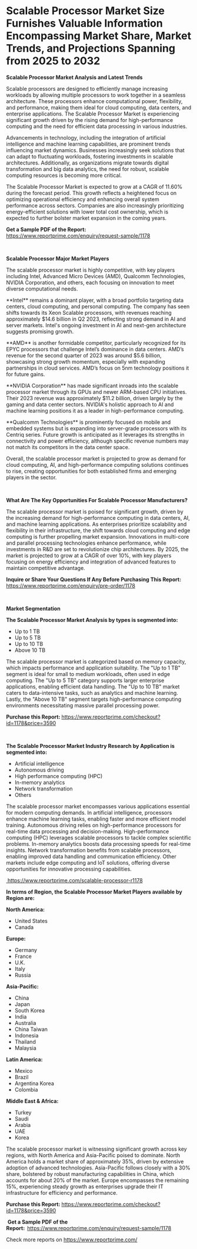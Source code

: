 <p><h1>Scalable Processor Market Size Furnishes Valuable Information Encompassing Market Share, Market Trends, and Projections Spanning from 2025 to 2032</h1></p><p><strong>Scalable Processor Market Analysis and Latest Trends</strong></p>
<p><p>Scalable processors are designed to efficiently manage increasing workloads by allowing multiple processors to work together in a seamless architecture. These processors enhance computational power, flexibility, and performance, making them ideal for cloud computing, data centers, and enterprise applications. The Scalable Processor Market is experiencing significant growth driven by the rising demand for high-performance computing and the need for efficient data processing in various industries.</p><p>Advancements in technology, including the integration of artificial intelligence and machine learning capabilities, are prominent trends influencing market dynamics. Businesses increasingly seek solutions that can adapt to fluctuating workloads, fostering investments in scalable architectures. Additionally, as organizations migrate towards digital transformation and big data analytics, the need for robust, scalable computing resources is becoming more critical.</p><p>The Scalable Processor Market is expected to grow at a CAGR of 11.60% during the forecast period. This growth reflects a heightened focus on optimizing operational efficiency and enhancing overall system performance across sectors. Companies are also increasingly prioritizing energy-efficient solutions with lower total cost ownership, which is expected to further bolster market expansion in the coming years.</p></p>
<p><strong>Get a Sample PDF of the Report:&nbsp;</strong> <a href="https://www.reportprime.com/enquiry/request-sample/1178?utm_campaign=2196&utm_medium=2&utm_source=Github&utm_content=ia&utm_term=18032025&utm_id=scalable-processor">https://www.reportprime.com/enquiry/request-sample/1178</a></p>
<p>&nbsp;</p>
<p><strong>Scalable Processor Major Market Players</strong></p>
<p><p>The scalable processor market is highly competitive, with key players including Intel, Advanced Micro Devices (AMD), Qualcomm Technologies, NVIDIA Corporation, and others, each focusing on innovation to meet diverse computational needs.</p><p>**Intel** remains a dominant player, with a broad portfolio targeting data centers, cloud computing, and personal computing. The company has seen shifts towards its Xeon Scalable processors, with revenues reaching approximately $14.6 billion in Q2 2023, reflecting strong demand in AI and server markets. Intel's ongoing investment in AI and next-gen architecture suggests promising growth.</p><p>**AMD** is another formidable competitor, particularly recognized for its EPYC processors that challenge Intel’s dominance in data centers. AMD’s revenue for the second quarter of 2023 was around $5.6 billion, showcasing strong growth momentum, especially with expanding partnerships in cloud services. AMD’s focus on 5nm technology positions it for future gains.</p><p>**NVIDIA Corporation** has made significant inroads into the scalable processor market through its GPUs and newer ARM-based CPU initiatives. Their 2023 revenue was approximately $11.2 billion, driven largely by the gaming and data center sectors. NVIDIA's holistic approach to AI and machine learning positions it as a leader in high-performance computing.</p><p>**Qualcomm Technologies** is prominently focused on mobile and embedded systems but is expanding into server-grade processors with its Centriq series. Future growth is anticipated as it leverages its strengths in connectivity and power efficiency, although specific revenue numbers may not match its competitors in the data center space.</p><p>Overall, the scalable processor market is projected to grow as demand for cloud computing, AI, and high-performance computing solutions continues to rise, creating opportunities for both established firms and emerging players in the sector.</p></p>
<p>&nbsp;</p>
<p><strong>What Are The Key Opportunities For Scalable Processor Manufacturers?</strong></p>
<p><p>The scalable processor market is poised for significant growth, driven by the increasing demand for high-performance computing in data centers, AI, and machine learning applications. As enterprises prioritize scalability and flexibility in their infrastructure, the shift towards cloud computing and edge computing is further propelling market expansion. Innovations in multi-core and parallel processing technologies enhance performance, while investments in R&D are set to revolutionize chip architectures. By 2025, the market is projected to grow at a CAGR of over 10%, with key players focusing on energy efficiency and integration of advanced features to maintain competitive advantage.</p></p>
<p><strong>Inquire or Share Your Questions If Any Before Purchasing This Report:</strong> <a href="https://www.reportprime.com/enquiry/pre-order/1178?utm_campaign=2196&utm_medium=2&utm_source=Github&utm_content=ia&utm_term=18032025&utm_id=scalable-processor">https://www.reportprime.com/enquiry/pre-order/1178</a></p>
<p>&nbsp;</p>
<p><strong>Market Segmentation</strong></p>
<p><strong>The Scalable Processor Market Analysis by types is segmented into:</strong></p>
<p><ul><li>Up to 1 TB</li><li>Up to 5 TB</li><li>Up to 10 TB</li><li>Above 10 TB</li></ul></p>
<p><p>The scalable processor market is categorized based on memory capacity, which impacts performance and application suitability. The "Up to 1 TB" segment is ideal for small to medium workloads, often used in edge computing. The "Up to 5 TB" category supports larger enterprise applications, enabling efficient data handling. The "Up to 10 TB" market caters to data-intensive tasks, such as analytics and machine learning. Lastly, the "Above 10 TB" segment targets high-performance computing environments necessitating massive parallel processing power.</p></p>
<p><strong>Purchase this Report:&nbsp;</strong><a href="https://www.reportprime.com/checkout?id=1178&price=3590&utm_campaign=2196&utm_medium=2&utm_source=Github&utm_content=ia&utm_term=18032025&utm_id=scalable-processor">https://www.reportprime.com/checkout?id=1178&price=3590</a></p>
<p>&nbsp;</p>
<p><strong>The Scalable Processor Market Industry Research by Application is segmented into:</strong></p>
<p><ul><li>Artificial intelligence</li><li>Autonomous driving</li><li>High performance computing (HPC)</li><li>In-memory analytics</li><li>Network transformation</li><li>Others</li></ul></p>
<p><p>The scalable processor market encompasses various applications essential for modern computing demands. In artificial intelligence, processors enhance machine learning tasks, enabling faster and more efficient model training. Autonomous driving relies on high-performance processors for real-time data processing and decision-making. High-performance computing (HPC) leverages scalable processors to tackle complex scientific problems. In-memory analytics boosts data processing speeds for real-time insights. Network transformation benefits from scalable processors, enabling improved data handling and communication efficiency. Other markets include edge computing and IoT solutions, offering diverse opportunities for innovative processing capabilities.</p></p>
<p><a href="https://www.reportprime.com/scalable-processor-r1178?utm_campaign=2196&utm_medium=2&utm_source=Github&utm_content=ia&utm_term=18032025&utm_id=scalable-processor">&nbsp;https://www.reportprime.com/scalable-processor-r1178</a></p>
<p><strong>In terms of Region, the Scalable Processor Market Players available by Region are:</strong></p>
<p>
    <p> <strong> North America: </strong>
        <ul>
            <li>United States</li>
            <li>Canada</li>
        </ul>
        </p> 
    <p> <strong> Europe: </strong>
        <ul>
            <li>Germany</li>
            <li>France</li>
            <li>U.K.</li>
            <li>Italy</li>
            <li>Russia</li>
        </ul>
        </p> 
    <p> <strong> Asia-Pacific: </strong>
        <ul>
            <li>China</li>
            <li>Japan</li>
            <li>South Korea</li>
            <li>India</li>
            <li>Australia</li>
            <li>China Taiwan</li>
            <li>Indonesia</li>
            <li>Thailand</li>
            <li>Malaysia</li>
        </ul>
        </p> 
    <p> <strong> Latin America: </strong>
        <ul>
            <li>Mexico</li>
            <li>Brazil</li>
            <li>Argentina Korea</li>
            <li>Colombia</li>
        </ul>
        </p> 
    <p> <strong> Middle East & Africa: </strong>
        <ul>
            <li>Turkey</li>
            <li>Saudi</li>
            <li>Arabia</li>
            <li>UAE</li>
            <li>Korea</li>
        </ul>
    </p>
    </p>
<p><p>The scalable processor market is witnessing significant growth across key regions, with North America and Asia-Pacific poised to dominate. North America holds a market share of approximately 35%, driven by extensive adoption of advanced technologies. Asia-Pacific follows closely with a 30% share, bolstered by robust manufacturing capabilities in China, which accounts for about 20% of the market. Europe encompasses the remaining 15%, experiencing steady growth as enterprises upgrade their IT infrastructure for efficiency and performance.</p></p>
<p><strong>Purchase this Report: </strong><a href="https://www.reportprime.com/checkout?id=1178&price=3590&utm_campaign=2196&utm_medium=2&utm_source=Github&utm_content=ia&utm_term=18032025&utm_id=scalable-processor">https://www.reportprime.com/checkout?id=1178&price=3590</a></p>
<p>&nbsp;<strong>Get a Sample PDF of the Report:&nbsp;&nbsp;</strong><a href="https://www.reportprime.com/enquiry/request-sample/1178?utm_campaign=2196&utm_medium=2&utm_source=Github&utm_content=ia&utm_term=18032025&utm_id=scalable-processor">https://www.reportprime.com/enquiry/request-sample/1178</a></p>
<p><strong></strong></p>
<p>Check more reports on <a href="https://www.reportprime.com/?utm_campaign=2196&utm_medium=2&utm_source=Github&utm_content=ia&utm_term=18032025&utm_id=scalable-processor">https://www.reportprime.com/</a></p>